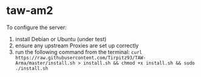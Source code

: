 # taw-am2

To configure the server:
 1) install Debian or Ubuntu (under test)
 2) ensure any upstream Proxies are set up correctly
 2) run the following command from the terminal:
    `curl https://raw.githubusercontent.com/Tirpitz93/TAW-Arma/master/install.sh > install.sh && chmod +x install.sh && sudo ./install.sh`
